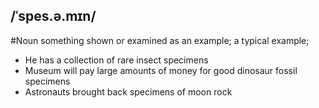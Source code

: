 ## /ˈspes.ə.mɪn/  
#Noun
something shown or examined as an example; a typical example;

- He has a collection of rare insect specimens
- Museum will pay large amounts of money for good dinosaur fossil specimens
- Astronauts brought back specimens of moon rock